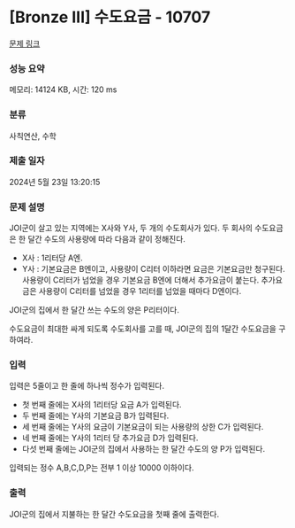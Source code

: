 # [Bronze III] 수도요금 - 10707 

[문제 링크](https://www.acmicpc.net/problem/10707) 

### 성능 요약

메모리: 14124 KB, 시간: 120 ms

### 분류

사칙연산, 수학

### 제출 일자

2024년 5월 23일 13:20:15

### 문제 설명

<p>JOI군이 살고 있는 지역에는 X사와 Y사, 두 개의 수도회사가 있다. 두 회사의 수도요금은 한 달간 수도의 사용량에 따라 다음과 같이 정해진다.</p>

<ul>
	<li>X사 : 1리터당 A엔.</li>
	<li>Y사 : 기본요금은 B엔이고, 사용량이 C리터 이하라면 요금은 기본요금만 청구된다. 사용량이 C리터가 넘었을 경우 기본요금 B엔에 더해서 추가요금이 붙는다. 추가요금은 사용량이 C리터를 넘었을 경우 1리터를 넘었을 때마다 D엔이다.</li>
</ul>

<p>JOI군의 집에서 한 달간 쓰는 수도의 양은 P리터이다.</p>

<p>수도요금이 최대한 싸게 되도록 수도회사를 고를 때, JOI군의 집의 1달간 수도요금을 구하여라.</p>

### 입력 

 <p>입력은 5줄이고 한 줄에 하나씩 정수가 입력된다.</p>

<ul>
	<li>첫 번째 줄에는 X사의 1리터당 요금 A가 입력된다.</li>
	<li>두 번째 줄에는 Y사의 기본요금 B가 입력된다.</li>
	<li>세 번째 줄에는 Y사의 요금이 기본요금이 되는 사용량의 상한 C가 입력된다.</li>
	<li>네 번째 줄에는 Y사의 1리터 당 추가요금 D가 입력된다.</li>
	<li>다섯 번째 줄에는 JOI군의 집에서 사용하는 한 달간 수도의 양 P가 입력된다.</li>
</ul>

<p>입력되는 정수 A,B,C,D,P는 전부 1 이상 10000 이하이다.</p>

### 출력 

 <p>JOI군의 집에서 지불하는 한 달간 수도요금을 첫째 줄에 출력한다.</p>

